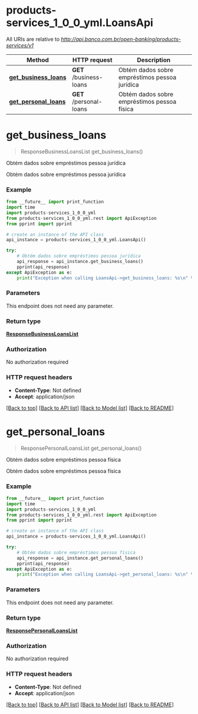 # products-services_1_0_0_yml.LoansApi

All URIs are relative to *http://api.banco.com.br/open-banking/products-services/v1*

Method | HTTP request | Description
------------- | ------------- | -------------
[**get_business_loans**](LoansApi.md#get_business_loans) | **GET** /business-loans | Obtém dados sobre empréstimos pessoa jurídica
[**get_personal_loans**](LoansApi.md#get_personal_loans) | **GET** /personal-loans | Obtém dados sobre empréstimos pessoa física

# **get_business_loans**
> ResponseBusinessLoansList get_business_loans()

Obtém dados sobre empréstimos pessoa jurídica

Obtém dados sobre empréstimos pessoa jurídica

### Example
```python
from __future__ import print_function
import time
import products-services_1_0_0_yml
from products-services_1_0_0_yml.rest import ApiException
from pprint import pprint

# create an instance of the API class
api_instance = products-services_1_0_0_yml.LoansApi()

try:
    # Obtém dados sobre empréstimos pessoa jurídica
    api_response = api_instance.get_business_loans()
    pprint(api_response)
except ApiException as e:
    print("Exception when calling LoansApi->get_business_loans: %s\n" % e)
```

### Parameters
This endpoint does not need any parameter.

### Return type

[**ResponseBusinessLoansList**](ResponseBusinessLoansList.md)

### Authorization

No authorization required

### HTTP request headers

 - **Content-Type**: Not defined
 - **Accept**: application/json

[[Back to top]](#) [[Back to API list]](../README.md#documentation-for-api-endpoints) [[Back to Model list]](../README.md#documentation-for-models) [[Back to README]](../README.md)

# **get_personal_loans**
> ResponsePersonalLoansList get_personal_loans()

Obtém dados sobre empréstimos pessoa física

Obtém dados sobre empréstimos pessoa física

### Example
```python
from __future__ import print_function
import time
import products-services_1_0_0_yml
from products-services_1_0_0_yml.rest import ApiException
from pprint import pprint

# create an instance of the API class
api_instance = products-services_1_0_0_yml.LoansApi()

try:
    # Obtém dados sobre empréstimos pessoa física
    api_response = api_instance.get_personal_loans()
    pprint(api_response)
except ApiException as e:
    print("Exception when calling LoansApi->get_personal_loans: %s\n" % e)
```

### Parameters
This endpoint does not need any parameter.

### Return type

[**ResponsePersonalLoansList**](ResponsePersonalLoansList.md)

### Authorization

No authorization required

### HTTP request headers

 - **Content-Type**: Not defined
 - **Accept**: application/json

[[Back to top]](#) [[Back to API list]](../README.md#documentation-for-api-endpoints) [[Back to Model list]](../README.md#documentation-for-models) [[Back to README]](../README.md)

